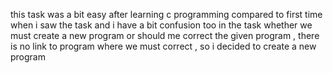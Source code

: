 this task was a bit easy after learning c programming compared to first time when i saw the task and i have a bit confusion too in the task whether we must create a new program or should me correct the given program , there is no link to program where we must correct , so i decided to create a new program
